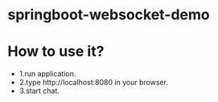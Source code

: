 # springboot-websocket-demo
# How to use it?
* 1.run application.
* 2.type http://localhost:8080 in your browser.
* 3.start chat.